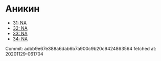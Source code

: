 # Аникин
- [31: NA](31.md)
- [32: NA](32.md)
- [33: NA](33.md)
- [34: NA](34.md)

Commit: adbb9e67e388a6dab6b7a900c9b20c9424863564
 fetched at: 20201129-061704
